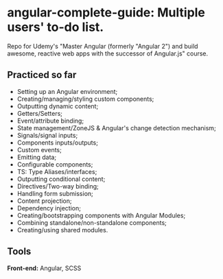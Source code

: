 # angular-complete-guide: Multiple users' to-do list.

Repo for Udemy's "Master Angular (formerly "Angular 2") and build awesome, reactive web apps with the successor of Angular.js" course.

## Practiced so far

- Setting up an Angular environment;
- Creating/managing/styling custom components;
- Outputting dynamic content;
- Getters/Setters;
- Event/attribute binding;
- State management/ZoneJS & Angular's change detection mechanism;
- Signals/signal inputs;
- Components inputs/outputs;
- Custom events;
- Emitting data;
- Configurable components;
- TS: Type Aliases/interfaces;
- Outputting conditional content;
- Directives/Two-way binding;
- Handling form submission;
- Content projection;
- Dependency injection;
- Creating/bootstrapping components with Angular Modules;
- Combining standalone/non-standalone components;
- Creating/using shared modules.

## Tools

**Front-end:** Angular, SCSS
